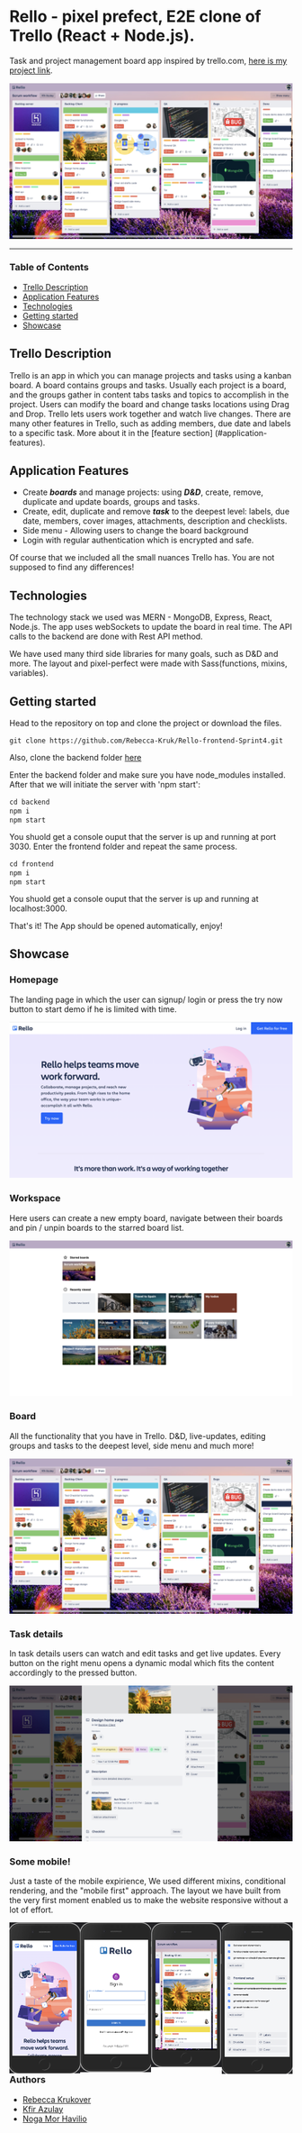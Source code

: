 # Rello - pixel prefect, E2E clone of Trello (React + Node.js).

Task and project management board app inspired by trello.com, [here is my project link](https://rello-sprint4.onrender.com/ "Rello link").

![Main board image](src/assets/img/readme-imgs/Rello-board-img.png "Board main page")
___

### Table of Contents
- [Trello Description](#trello-description)
- [Application Features](#application-features)
- [Technologies](#technologies)
- [Getting started](#getting-started)
- [Showcase](#showcase)

## Trello Description

Trello is an app in which you can manage projects and tasks using a kanban board.
A board contains groups and tasks. Usually each project is a board, and the groups gather in content tabs tasks and topics to accomplish in the project.
Users can modify the board and change tasks locations using Drag and Drop.
Trello lets users work together and watch live changes. There are many other features in Trello,
such as adding members, due date and labels to a specific task. More about it in the [feature section] (#application-features).

## Application Features

- Create ***boards*** and manage projects: using ***D&D***, create, remove, duplicate and update boards, groups and tasks.
- Create, edit, duplicate and remove ***task*** to the deepest level: labels, due date, members, cover images, attachments, description and checklists.
- Side menu - Allowing users to change the board background
- Login with regular authentication which is encrypted and safe.

Of course that we included all the small nuances Trello has. You are not supposed to find any differences!

## Technologies

The technology stack we used was MERN - MongoDB, Express, React, Node.js.
The app uses webSockets to update the board in real time. The API calls to the backend are done with Rest API method.

We have used many third side libraries for many goals, such as D&D and more. The layout and pixel-perfect were made with Sass(functions, mixins, variables).

## Getting started

Head to the repository on top and clone the project or download the files.

```
git clone https://github.com/Rebecca-Kruk/Rello-frontend-Sprint4.git
```
Also, clone the backend folder [here](https://github.com/Rebecca-Kruk/Rello-backend-Sprint4.git)

Enter the backend folder and make sure you have node_modules installed. After that we will initiate the server with 'npm start':

```
cd backend
npm i 
npm start
```

You shuold get a console ouput that the server is up and running at port 3030.
Enter the frontend folder and repeat the same process.

```
cd frontend
npm i 
npm start
```

You shuold get a console ouput that the server is up and running at localhost:3000.

That's it! The App should be opened automatically, enjoy!

## Showcase

### Homepage

The landing page in which the user can signup/ login or press the try now button to start demo if he is limited with time.

![Homepage image](src/assets/img/readme-imgs/Rello-home-img.png "Home page")

### Workspace

Here users can create a new empty board, navigate between their boards and pin / unpin boards to the starred board list.

![Template page image](src/assets/img/readme-imgs/Rello-template-page-img.png "Template page")

### Board

All the functionality that you have in Trello. D&D, live-updates, editing groups and tasks to the deepest level, side menu and much more!

![Board image](src/assets/img/readme-imgs/Rello-board-img.png "Board page")

### Task details

In task details users can watch and edit tasks and get live updates. Every button on the right menu opens a dynamic modal which fits the content accordingly to the pressed button.

![Task details](src/assets/img/readme-imgs/Task-details-img.png "Task details")

### Some mobile!

Just a taste of the mobile expirience, We used different mixins, conditional rendering, and the "mobile first" approach. 
The layout we have built from the very first moment enabled us to make the website responsive without a lot of effort.

<img src="src/assets/img/readme-imgs/mobile-home-page.png" width="25%" style="float: left"/><img src="src/assets/img/readme-imgs/mobile-signin.png" width="25%" style="float: left;"/><img src="src/assets/img/readme-imgs/mobile-board.png" width="25%" style="float: left;"/><img src="src/assets/img/readme-imgs/mobile-task-details.png" width="25%" style="float: left;"/>

### Authors
 - [Rebecca Krukover](https://github.com/Rebecca-Kruk)
 - [Kfir Azulay](https://github.com/kfirazu)
 - [Noga Mor Havilio](https://github.com/NogaMorH)






